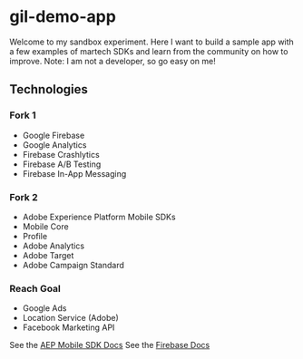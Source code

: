 # gil-demo-app

Welcome to my sandbox experiment. Here I want to build a sample app with a few examples of martech SDKs and learn from the community on how to improve. Note: I am not a developer, so go easy on me!

## Technologies

### Fork 1
* Google Firebase
* Google Analytics
* Firebase Crashlytics
* Firebase A/B Testing
* Firebase In-App Messaging

### Fork 2
* Adobe Experience Platform Mobile SDKs
* Mobile Core
* Profile
* Adobe Analytics
* Adobe Target
* Adobe Campaign Standard

### Reach Goal
* Google Ads
* Location Service (Adobe)
* Facebook Marketing API

See the [AEP Mobile SDK Docs](https://aep-sdks.gitbook.io/docs/)
See the [Firebase Docs](https://firebase.google.com/docs)
